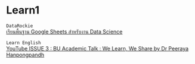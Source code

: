 # Learn1
```DataRockie```<br>
[เรียนพื้นฐาน Google Sheets สำหรับงาน Data Science](https://www.youtube.com/watch?v=vPtuBbycqjY)<br>

```Learn English```<br>
[YouTube ISSUE 3 : BU Academic Talk : We Learn, We Share by Dr Peeraya Hanpongpandh](https://www.youtube.com/watch?v=IinaHOg-li0)<br>
[]()<br>
